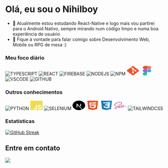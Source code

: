 # Olá, eu sou o Nihilboy

- 🌱 Atualmente estou estudando React-Native e logo mais vou partirei para o Android Nativo, sempre mirando num código limpo e numa boa experiência de usuário
- 💬 Fique à vontade para falar comigo sobre Desenvolvimento Web, Mobile ou RPG de mesa :)

### Meu foco diário

<div>
  <img alt="TYPESCRIPT" height="30" width="40" src="https://cdn.jsdelivr.net/gh/devicons/devicon/icons/typescript/typescript-original.svg">
  <img alt="REACT" height="30" width="40" src="https://cdn.jsdelivr.net/gh/devicons/devicon/icons/react/react-original.svg">
  <img alt="FIREBASE" height="30" width="40" src="https://cdn.jsdelivr.net/gh/devicons/devicon/icons/firebase/firebase-plain.svg" />
  <img alt="NODEJS" height="30" width="40" src="https://cdn.jsdelivr.net/gh/devicons/devicon/icons/nodejs/nodejs-original.svg" />  
  <img alt="NPM" height="30" width="40" src="https://cdn.jsdelivr.net/gh/devicons/devicon/icons/npm/npm-original-wordmark.svg" />
  <img alt="GIT" height="30" width="40" src="https://raw.githubusercontent.com/devicons/devicon/master/icons/git/git-original.svg">
  <img alt="FIGMA" height="30" width="40" src="https://raw.githubusercontent.com/devicons/devicon/master/icons/figma/figma-original.svg">
  <img alt="VSCODE" height="30" width="40" src="https://cdn.jsdelivr.net/gh/devicons/devicon/icons/vscode/vscode-original.svg" />
  <img alt="GITHUB" height="30" width="40" src="https://cdn.jsdelivr.net/gh/devicons/devicon/icons/github/github-original.svg"  />
</div>

### Outros conhecimentos
<div>
  <img alt="PYTHON" height="30" width="40" src="https://cdn.jsdelivr.net/gh/devicons/devicon/icons/python/python-original.svg">
  <img alt="JAVASCRIPT" height="30" width="40" src="https://raw.githubusercontent.com/devicons/devicon/master/icons/javascript/javascript-plain.svg">
  <img alt="SELENIUM" height="30" width="40" src="https://cdn.jsdelivr.net/gh/devicons/devicon/icons/selenium/selenium-original.svg" />
  <img alt="NEXTJS" height="30" width="40" src="https://raw.githubusercontent.com/devicons/devicon/master/icons/nextjs/nextjs-original.svg">
  <img alt="HTML" height="30" width="40" src="https://raw.githubusercontent.com/devicons/devicon/master/icons/html5/html5-original.svg">
  <img alt="CSS" height="30" width="40" src="https://raw.githubusercontent.com/devicons/devicon/master/icons/css3/css3-original.svg"> 
  <img alt="SASS" height="30" width="40" src="https://raw.githubusercontent.com/devicons/devicon/master/icons/sass/sass-original.svg">
  <img alt="TAILWINDCSS" height="30" width="40" src="https://cdn.jsdelivr.net/gh/devicons/devicon/icons/tailwindcss/tailwindcss-plain.svg" />   
</div>

### Estatísticas

[![GitHub Streak](https://streak-stats.demolab.com/?user=nihilboy1&theme=dark)](https://git.io/streak-stats)

## Entre em contato

<a href="https://www.linkedin.com/in/samuelseve1/" target="_blank"><img src="https://img.shields.io/badge/-LinkedIn-%230077B5?style=for-the-badge&logo=linkedin&logoColor=white" target="_blank"></a>
